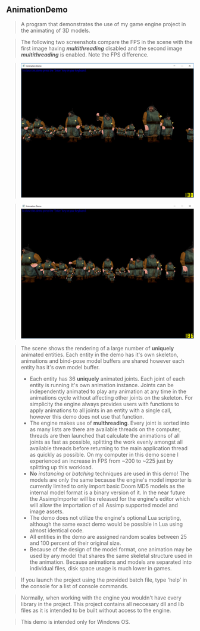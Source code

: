 ## AnimationDemo

> A program that demonstrates the use of my game engine project in the animating of 3D models.

> The following two screenshots compare the FPS in the scene with the first image having ***multithreading*** disabled and the second image ***multithreading*** is enabled. Note the FPS difference.


> ![](https://raw.githubusercontent.com/MathewAloisio/Hale3D---Example-Projects/master/AnimationDemo/MT-DISABLED.png "Multithreading Disabled")


> ![](https://raw.githubusercontent.com/MathewAloisio/Hale3D---Example-Projects/master/AnimationDemo/MT-ENABLED.png "Multithreading Enabled")

> The scene shows the rendering of a large number of **uniquely** animated entities. Each entity in the demo has it's own skeleton, animations and bind-pose model buffers are shared however each entity has it's own model buffer.
> - Each entity has 36 **uniquely** animated joints. Each joint of each entity is running it's own animation instance. Joints can be independently animated to play any animation at any time in the animations cycle without affecting other joints on the skeleton. For simplicity the engine always provides users with functions to apply animations to all joints in an entity with a single call, however this demo does not use that function.
> - The engine makes use of **multhreading**. Every joint is sorted into as many lists are there are available threads on the computer, threads are then launched that calculate the animations of all joints as fast as possible, splitting the work evenly amongst all available threads before returning to the main application thread as quickly as possible. On my computer in this demo scene I experienced an increase in FPS from ~200 to ~225 just by splitting up this workload.
> - **No** *instancing* or *batching* techniques are used in this demo! The models are only the same because the engine's model importer is currently limited to only import basic Doom MD5 models as the internal model format is a binary version of it. In the near future the AssimpImporter will be released for the engine's editor which will allow the importation of all Assimp supported model and image assets.
> - The demo does not utilize the engine's optional Lua scripting, although the same exact demo would be possible in Lua using almost identical code.
> - All entities in the demo are assigned random scales between 25 and 100 percent of their original size.
> - Because of the design of the model format, one animation may be used by any model that shares the same skeletal structure used in the animation. Because animations and models are separated into individual files, disk space usage is much lower in games.

> If you launch the project using the provided batch file, type 'help' in the console for a list of console commands.

> Normally, when working with the engine you wouldn't have every library in the project. This project contains all neccesary dll and lib files as it is intended to be built without access to the engine.

> This demo is intended only for Windows OS.